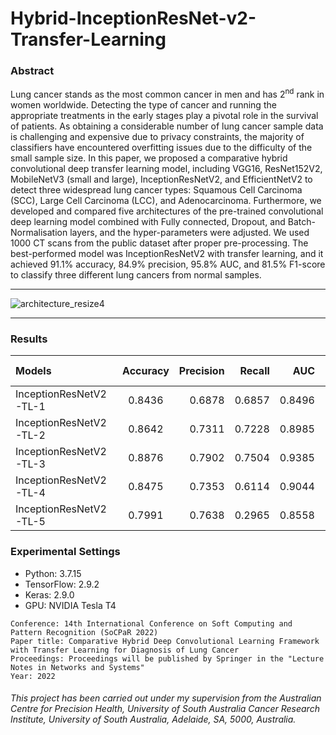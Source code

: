 # Hybrid-InceptionResNet-v2-Transfer-Learning

### Abstract

Lung cancer stands as the most common cancer in men and has 2<sup>nd</sup> rank in women worldwide. Detecting the type of cancer and running the appropriate treatments in the early stages play a pivotal role in the survival of patients. As obtaining a considerable number of lung cancer sample data is challenging and expensive due to privacy constraints, the majority of classifiers have encountered overfitting issues due to the difficulty of the small sample size. In this paper, we proposed a comparative hybrid convolutional deep transfer learning model, including VGG16, ResNet152V2, MobileNetV3 (small and large), InceptionResNetV2, and EfficientNetV2 to detect three widespread lung cancer types: Squamous Cell Carcinoma (SCC), Large Cell Carcinoma (LCC), and Adenocarcinoma. Furthermore, we developed and compared five architectures of the pre-trained convolutional deep learning model combined with Fully connected, Dropout, and Batch-Normalisation layers, and the hyper-parameters were adjusted. We used 1000 CT scans from the public dataset after proper pre-processing. The best-performed model was InceptionResNetV2 with transfer learning, and it achieved 91.1% accuracy, 84.9% precision, 95.8% AUC, and 81.5% F1-score to classify three different lung cancers from normal samples.

-------------

![architecture_resize4](https://user-images.githubusercontent.com/47991444/199283626-27164cf7-c685-48c2-82b7-5d53433f6ad2.png)

-------------

### Results
| Models  | Accuracy  | Precision | Recall | AUC | F-Score |
| :------------ |:---------------:| -----:| -----:| -----:| -----:|
| InceptionResNetV2-TL-1      | 0.8436 | 0.6878 | 0.6857 | 0.8496 | 0.6869 |
| InceptionResNetV2-TL-2      | 0.8642 | 0.7311 | 0.7228 | 0.8985 | 0.7270 |
| InceptionResNetV2-TL-3      | 0.8876 | 0.7902 | 0.7504 | 0.9385 | 0.7697 |
| InceptionResNetV2-TL-4      | 0.8475 | 0.7353 | 0.6114 | 0.9044 | 0.6667 |
| InceptionResNetV2-TL-5      | 0.7991 | 0.7638 | 0.2965 | 0.8558 | 0.4195 |



### Experimental Settings
* Python: 3.7.15
* TensorFlow: 2.9.2
* Keras: 2.9.0
* GPU: NVIDIA Tesla T4


```
Conference: 14th International Conference on Soft Computing and Pattern Recognition (SoCPaR 2022)
Paper title: Comparative Hybrid Deep Convolutional Learning Framework with Transfer Learning for Diagnosis of Lung Cancer
Proceedings: Proceedings will be published by Springer in the "Lecture Notes in Networks and Systems"
Year: 2022
```

###### This project has been carried out under my supervision from the Australian Centre for Precision Health, University of South Australia Cancer Research Institute, University of South Australia, Adelaide, SA, 5000, Australia.
